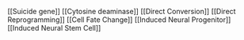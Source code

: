 [[Suicide gene]]
[[Cytosine deaminase]]
[[Direct Conversion]]
[[Direct Reprogramming]]
[[Cell Fate Change]]
[[Induced Neural Progenitor]]
[[Induced Neural Stem Cell]]
